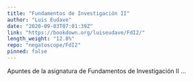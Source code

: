 ```yaml
---
title: "Fundamentos de Investigación II"
author: "Luis Eudave"
date: "2020-09-03T07:01:39Z"
link: "https://bookdown.org/luiseudave/FdI2/"
length_weight: "12.8%"
repo: "negatoscope/FdI2"
pinned: false
---
```


Apuntes de la asignatura de Fundamentos de Investigación II ...
